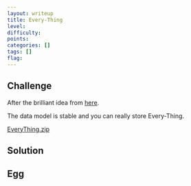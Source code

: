 ```yaml
---
layout: writeup
title: Every-Thing
level:
difficulty:
points:
categories: []
tags: []
flag:
---
```

## Challenge

After the brilliant idea from [here][1].

The data model is stable and you can really store Every-Thing.

[EveryThing.zip](writeupfiles/EveryThing.zip)

## Solution

## Egg



[1]: http://geek-and-poke.com/geekandpoke/2013/7/22/future-proof-your-data-model
